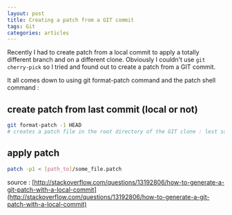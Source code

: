 ```yaml
---
layout: post
title: Creating a patch from a GIT commit
tags: Git
categories: articles
---
```


Recently I had to create patch from a local commit to apply a totally different branch and on a different clone. Obviously I couldn't use `git cherry-pick` so I tried and found out to create a patch from a GIT commit.


It all comes down to using git format-patch command and the patch shell command : 

## create patch from last commit (local or not)

```sh
git format-patch -1 HEAD
# creates a patch file in the root directory of the GIT clone : lest say some_file.patch
```

## apply patch

```sh
patch -p1 < [path_to]/some_file.patch
```

source : [http://stackoverflow.com/questions/13192806/how-to-generate-a-git-patch-with-a-local-commit](http://stackoverflow.com/questions/13192806/how-to-generate-a-git-patch-with-a-local-commit)

